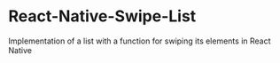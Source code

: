 # React-Native-Swipe-List
Implementation of a list with a function for swiping its elements in React Native
